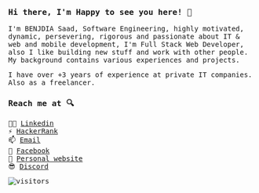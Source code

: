 ### <samp>Hi there, I'm Happy to see you here! 👋 </samp>

<samp>
I'm BENJDIA Saad, Software Engineering, highly motivated, dynamic, persevering, rigorous and passionate about IT & web and mobile development, I'm Full Stack Web Developer, also I like building new stuff and work with other people. My background contains various experiences and projects.

I have over +3 years of experience at private IT companies. Also as a freelancer.
 
### Reach me at 🔍

👨‍💼 [Linkedin](https://www.linkedin.com/in/saadbenjdia/)<br>
⚡ [HackerRank](https://www.hackerrank.com/benjdiasaad97?hr_r=1)<br>
📫 [Email](mailto:benjdiasaad97@gmail.com) <br>
💬 [Facebook](https://www.facebook.com/profile.php?id=100018258616268) <br>
🌱 [Personal website](https://benjdiasaad-portfolio.netlify.app/) <br>
😎 [Discord](https://discord.gg/8tUJN4Kk) 

</smap>

![visitors](https://visitor-badge.laobi.icu/badge?page_id=benjdiasaad)
